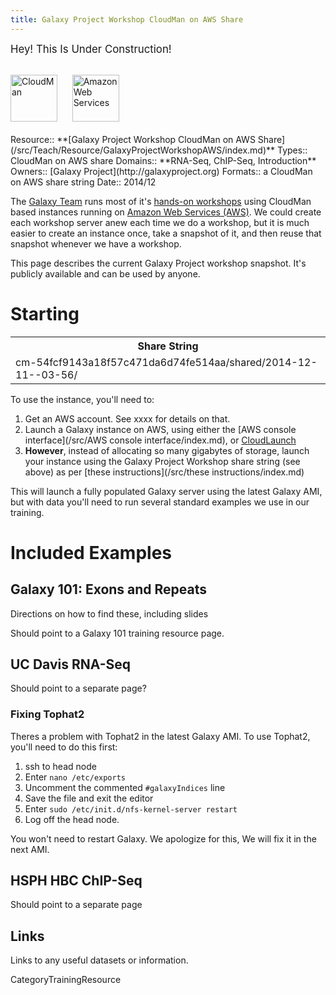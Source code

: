 ```yaml
---
title: Galaxy Project Workshop CloudMan on AWS Share
---
```

<span style="font-size: larger;"> Hey! This Is Under Construction! </span>

<div class='center'>
<br /><a href='/src/CloudMan/index.md'><img src="/src/Images/Logos/CloudManWideBlackLogo.png" alt="CloudMan" height="75" /></a> &nbsp;&nbsp;&nbsp;&nbsp; <a href='http://aws.amazon.com/'><img src="/src/Images/Logos/AWSLogo.png" alt="Amazon Web Services" height="75" /></a><br /><br /></div>





<div class='deploymentbox'>
 Resource:: **[Galaxy Project Workshop CloudMan on AWS Share](/src/Teach/Resource/GalaxyProjectWorkshopAWS/index.md)**
 Types:: CloudMan on AWS share
 Domains:: **RNA-Seq, ChIP-Seq, Introduction** 
 Owners:: [Galaxy Project](http://galaxyproject.org)
 Formats:: a CloudMan on AWS share string  
 Date:: 2014/12
</div>

The [Galaxy Team](/src/GalaxyTeam/index.md) runs most of it's [hands-on workshops](/src/Events/index.md) using CloudMan based instances running on [Amazon Web Services (AWS)](https://aws.amazon.com).  We could create each workshop server anew each time we do a workshop, but it is much easier to create an instance once, take a snapshot of it, and then reuse that snapshot whenever we have a workshop.

This page describes the current Galaxy Project workshop snapshot.  It's publicly available and can be used by anyone.

# Starting

<table>
  <tr>
    <th> Share String </th>
  </tr>
  <tr>
    <td> cm-54fcf9143a18f57c471da6d74fe514aa/shared/2014-12-11--03-56/ </td>
  </tr>
</table>


To use the instance, you'll need to:

1. Get an AWS account.  See xxxx for details on that.
1. Launch a Galaxy instance on AWS, using either the [AWS console interface](/src/AWS console interface/index.md), or [CloudLaunch](/src/CloudLaunch/index.md)
1. **However**, instead of allocating so many gigabytes of storage, launch your instance using the Galaxy Project Workshop share string (see above) as per [these instructions](/src/these instructions/index.md)

This will launch a fully populated Galaxy server using the latest Galaxy AMI, but with data you'll need to run several standard examples we use in our training.

# Included Examples

## Galaxy 101: Exons and Repeats

Directions on how to find these, including slides

Should point to a Galaxy 101 training resource page.

## UC Davis RNA-Seq

Should point to a separate page?

### Fixing Tophat2

Theres a problem with Tophat2 in the latest Galaxy AMI.  To use Tophat2, you'll need to do this first:

1. ssh to head node
1. Enter `nano /etc/exports`
1. Uncomment the commented `#galaxyIndices` line
1. Save the file and exit the editor
1. Enter `sudo /etc/init.d/nfs-kernel-server restart`
1. Log off the head node.

You won't need to restart Galaxy.  We apologize for this,  We will fix it in the next AMI.

## HSPH HBC ChIP-Seq

Should point to a separate page


## Links

Links to any useful datasets or information.


CategoryTrainingResource

